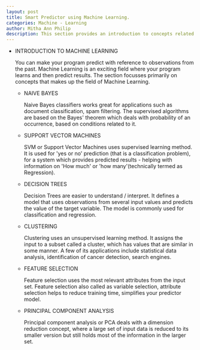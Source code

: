 ```yaml
---
layout: post
title: Smart Predictor using Machine Learning.  
categories: Machine - Learning
author: Mitha Ann Philip
description: This section provides an introduction to concepts related to Machine Learning.
---
```





- INTRODUCTION TO MACHINE LEARNING

    You can make your program predict with reference to observations from the past. Machine Learning is an exciting field where your program learns and then predict results. The section focusses primarily on concepts that makes up the field of Machine Learning.  
      
    - NAIVE BAYES

      Naive Bayes classifiers works great for applications such as document classification, spam filtering. The supervised algorithms are based on the Bayes' theorem which deals with probability of an occurrence, based on conditions related to it.
      
    - SUPPORT VECTOR MACHINES

      SVM or Support Vector Machines uses supervised learning method. It is used for 'yes or no' prediction (that is a classification problem), for a system which provides predicted results - helping with information on 'How much' or 'how many'(technically termed as Regression). 
      
    - DECISION TREES

      Decision Trees are easier to understand / interpret. It defines a model that uses observations from several input values and predicts the value of the target variable. The model is commonly used for classification and regression.
      
    - CLUSTERING

      Clustering uses an unsupervised learning method. It assigns the input to a subset called a cluster, which has values that are similar in some manner. A few of its applications include statistical data analysis, identification of cancer detection, search engines.
    
    - FEATURE SELECTION

      Feature selection uses the most relevant attributes from the input set. Feature selection also called as variable selection, attribute selection helps to reduce training time, simplifies your predictor model.
      
    - PRINCIPAL COMPONENT ANALYSIS

      Principal component analysis or PCA deals with a dimension reduction concept, where a large set of input data is reduced to its smaller version but still holds most of the information in the larger set.
